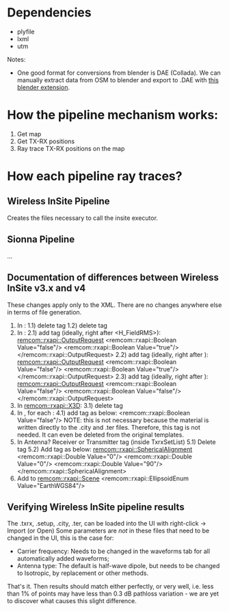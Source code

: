 # Dependencies

- plyfile
- lxml
- utm

Notes:
- One good format for conversions from blender is DAE (Collada). 
  We can manually extract data from OSM to blender and export to .DAE with 
  [this blender extension](https://github.com/gregdavisd/DAEBlend). 


# How the pipeline mechanism works:

1. Get map
2. Get TX-RX positions
3. Ray trace TX-RX positions on the map

# How each pipeline ray traces?

## Wireless InSite Pipeline

Creates the files necessary to call the insite executor.

## Sionna Pipeline

...





## Documentation of differences between Wireless InSite v3.x and v4

These changes apply only to the XML.
There are no changes anywhere else in terms of file generation.

1) In <APGAccelerationParameters>:
   1.1) delete tag <BinaryOutputRate>
   1.2) delete tag <WriteDB>
2) In <OutputRequest>:
   2.1) add tag <MaximumPermissibleExposure> (ideally, right after <H_FieldRMS>):
            <MaximumPermissibleExposure>
              <remcom::rxapi::OutputRequest>
                <Requested>
                  <remcom::rxapi::Boolean Value="false"/>
                </Requested>
                <ValidForModel>
                  <remcom::rxapi::Boolean Value="true"/>
                </ValidForModel>
              </remcom::rxapi::OutputRequest>
            </MaximumPermissibleExposure>
   2.2) add tag <PathStorageForRerun> (ideally, right after <PathLoss>):
            <PathStorageForRerun>
              <remcom::rxapi::OutputRequest>
                <Requested>
                  <remcom::rxapi::Boolean Value="false"/>
                </Requested>
                <ValidForModel>
                  <remcom::rxapi::Boolean Value="true"/>
                </ValidForModel>
              </remcom::rxapi::OutputRequest>
            </PathStorageForRerun>
   2.3) add tag <SParameter> (ideally, right after <ReceivedPower>):
            <SParameter>
              <remcom::rxapi::OutputRequest>
                <Requested>
                  <remcom::rxapi::Boolean Value="false"/>
                </Requested>
                <ValidForModel>
                  <remcom::rxapi::Boolean Value="false"/>
                </ValidForModel>
              </remcom::rxapi::OutputRequest>
            </SParameter>
3) In <remcom::rxapi::X3D>:
   3.1) delete tag <TerminalRefraction>
4) In <MaterialList>, for each <Material>:
   4.1) add tag <Volumetric> as below:
                            <Volumetric>
                              <remcom::rxapi::Boolean Value="false"/>
                            </Volumetric>
        NOTE: this is not necessary because the material is written directly to the
        .city and .ter files. Therefore, this tag is not needed. 
        It can even be deleted from the original templates.
5) In Antenna? Receiver or Transmitter tag (inside TxrxSetList)
  5.1) Delete tag <AntennaRotations>
  5.2) Add tag <AntennaAlignment> as below:
                    <AntennaAlignment>
                      <remcom::rxapi::SphericalAlignment>
                        <Phi>
                          <remcom::rxapi::Double Value="0"/>
                        </Phi>
                        <Roll>
                          <remcom::rxapi::Double Value="0"/>
                        </Roll>
                        <Theta>
                          <remcom::rxapi::Double Value="90"/>
                        </Theta>
                      </remcom::rxapi::SphericalAlignment>
                    </AntennaAlignment>
6) Add <Ellipsoid> to <remcom::rxapi::Scene>
        <Ellipsoid>
          <remcom::rxapi::EllipsoidEnum Value="EarthWGS84"/>
        </Ellipsoid>


## Verifying Wireless InSite pipeline results

The .txrx, .setup, .city, .ter, can be loaded into the UI with right-click -> Import (or Open)
Some parameters are *not* in these files that need to be changed in the UI, this is the case for:
- Carrier frequency: Needs to be changed in the waveforms tab for all automatically added waveforms;
- Antenna type: The default is half-wave dipole, but needs to be changed to Isotropic, by replacement or other methods. 

That's it. Then results should match either perfectly, or very well, i.e. less than 1% of points may have less than 0.3 dB pathloss variation - we are yet to discover what causes this slight difference. 
